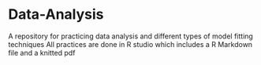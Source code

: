 # Data-Analysis
A repository for practicing data analysis and different types of model fitting techniques
All practices are done in R studio which includes a R Markdown file and a knitted pdf
